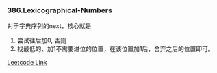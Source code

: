 ### 386.Lexicographical-Numbers

对于字典序列的next，核心就是
1. 尝试往后加0, 否则
2. 找最低的、加1不需要进位的位置，在该位置加1后，舍弃之后的位置即可。


[Leetcode Link](https://leetcode.com/problems/lexicographical-numbers)
